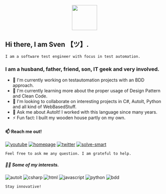 <p align="center">
    <img src="https://github.com/Sven-Seyfert/Sven-Seyfert/blob/main/media/favicon.ico" width="80" />
</p>

## Hi there, I am Sven 【ツ】.

    I am a software test engineer with focus in test automation.

### I am a husband, father, friend, son, IT geek and very involved.

- 🔭 I'm currently working on testautomation projects with an BDD approach.
- 🌱 I'm currently learning more about the proper usage of Design Pattern and Clean Code.
- 👯 I'm looking to collaborate on interesting projects in C#, AutoIt, Python and all kind of WebBasedStuff.
- 💬 Ask me about AutoIt! I worked with this language since many years.
- ⚡ Fun fact: I built my wooden house partly on my own.

#### 📫 Reach me out!

[![youtube](https://img.shields.io/badge/Solve%20Smart-D94D4A?style=for-the-badge&labelColor=black&logo=youtube&logoColor=D94D4A)](https://youtube.com/channel/UCjPiWdl_h1CoYhZXaEC_AwA)
[![homepage](https://img.shields.io/badge/Homepage-648293?style=for-the-badge&labelColor=black&logo=HTML5&logoColor=648293)](https://sven-seyfert.de)
[![twitter](https://img.shields.io/badge/@Sven_Seyfert-1DA1F2?style=for-the-badge&labelColor=black&logo=twitter&logoColor=1DA1F2)](https://twitter.com/sven_seyfert)
[![solve-smart](https://img.shields.io/badge/solve_smart_de-6569B0?style=for-the-badge&labelColor=black&logo=visualstudiocode&logoColor=6569B0)](https://solve-smart.de)

    Feel free to ask me any question. I am grateful to help.

##### 🤹‍♂️ Some of my interests.

![autoit](https://img.shields.io/badge/AutoIt-61DBFB?style=for-the-badge&labelColor=black&logo=autodesk&logoColor=61DBFB)
![csharp](https://img.shields.io/badge/CSharp-e535ab?style=for-the-badge&labelColor=black&logo=c-sharp&logoColor=e535ab)
![html](https://img.shields.io/badge/HTML%2FCSs-E34F26?style=for-the-badge&labelColor=black&logo=html5&logoColor=E34F26)
![javascript](https://img.shields.io/badge/Javascript-F0DB4F?style=for-the-badge&labelColor=black&logo=javascript&logoColor=F0DB4F)
![python](https://img.shields.io/badge/Python-3C873A?style=for-the-badge&labelColor=black&logo=python&logoColor=3C873A)
![bdd](https://img.shields.io/badge/BDD-6569B0?style=for-the-badge&labelColor=black&logo=cucumber&logoColor=6569B0)

    Stay innovative!
